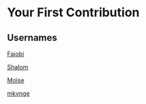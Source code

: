 # Your First Contribution 

## Usernames

[Fajobi](https://github.com/camenski)

[Shalom](https://github.com/shalomYao3)

[Moïse](https://github.com/boua-moise)

[mkvnge](https://github.com/michaelvnge22)
